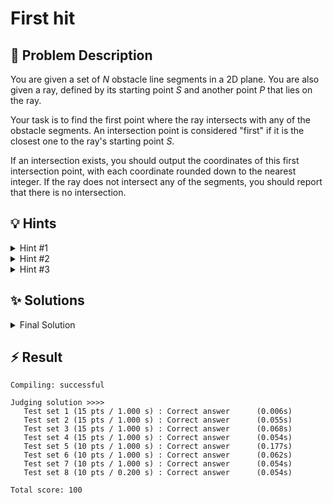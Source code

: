# First hit

## 📝 Problem Description

You are given a set of $N$ obstacle line segments in a 2D plane. You are also given a ray, defined by its starting point $S$ and another point $P$ that lies on the ray.

Your task is to find the first point where the ray intersects with any of the obstacle segments. An intersection point is considered "first" if it is the closest one to the ray's starting point $S$.

If an intersection exists, you should output the coordinates of this first intersection point, with each coordinate rounded down to the nearest integer. If the ray does not intersect any of the segments, you should report that there is no intersection.

## 💡 Hints

<details>
<summary>Hint #1</summary>
The fundamental operation in this problem is determining if and where a ray intersects a line segment. A straightforward approach would be to iterate through all the obstacle segments, calculate the intersection point for each, and then identify which of these intersection points is closest to the ray's origin.
</details>
<details>
<summary>Hint #2</summary>
The coordinate values can be extremely large. Standard floating-point data types like `double` may not have enough precision to represent these values and the results of intermediate calculations accurately. This can lead to incorrect intersection results. Consider using a computational geometry library that supports exact arithmetic to avoid these precision issues.
</details>
<details>
<summary>Hint #3</summary>
The brute-force approach of checking every segment has a time complexity of $O(N)$. Given the constraints, this is likely efficient enough. To improve the practical running time, consider this: once you find an intersection, you are only interested in other intersections that are even closer. You can maintain the "closest hit found so far" and shorten your ray for subsequent checks. Shuffling the input segments randomly can increase the probability of finding a close intersection early, potentially speeding up the average-case performance.
</details>

## ✨ Solutions

<details>
<summary>Final Solution</summary>
This problem requires finding the closest intersection point between a ray and a set of line segments. The main challenges are the large coordinate values, which can cause precision errors with standard floating-point arithmetic, and handling the geometric calculations correctly.

### Approach

The solution uses the **CGAL (Computational Geometry Algorithms Library)**, which is specifically designed for robust geometric computations. By using an exact kernel, we can avoid precision issues entirely.

The overall strategy is as follows:
1.  **Initialization:** Read the ray and all obstacle segments. The core of the algorithm is to iterate through each segment and keep track of the closest intersection point found so far.
2.  **Iterative Search:**
    *   We start with the original, infinite ray.
    *   We iterate through the obstacle segments. The first time we find an intersection, we store that point. This point now becomes the endpoint of our "search segment", which starts at the ray's origin. We are no longer interested in any intersection that is further away.
    *   For all subsequent obstacle segments, we check for an intersection with our current (and progressively shorter) search segment.
    *   If a new, closer intersection is found, we update the endpoint of our search segment to this new point.
3.  **Randomization for Performance:** Before iterating, we shuffle the list of obstacle segments randomly. While the worst-case complexity remains $O(N)$, this is a powerful heuristic. If a segment close to the ray's origin is processed early, our search segment shrinks quickly. Subsequent intersection tests against this shorter segment are often faster (e.g., their bounding boxes may not overlap), leading to better average-case performance.

### Implementation Details

*   **Kernel:** We use `CGAL::Exact_predicates_exact_constructions_kernel` (or `EPECK`). This kernel uses number types that can represent rational numbers with arbitrary precision, guaranteeing that all geometric predicates (like `do_intersect`) and constructions (like `intersection`) are exact.
*   **Intersection Handling:** The `CGAL::intersection()` function can return different types. It might be a `Point` (for a simple intersection) or a `Segment` (if the ray and an obstacle are collinear and overlap). Our code must handle both cases correctly. If the intersection is an overlapping segment, we must identify which of its endpoints is closer to the ray's origin.
*   **Distance Comparison:** To find the closest point, we compare distances. Comparing squared distances (`CGAL::squared_distance`) is more efficient as it avoids computing square roots, and it's sufficient for determining which point is closer.
*   **Output:** The problem requires flooring the final coordinates. The provided `floor_to_double` function correctly converts CGAL's exact number type (`K::FT`) to a `double` and then applies the floor operation, carefully handling potential floating-point inaccuracies near integer boundaries.

This approach is both robust due to the use of an exact geometry kernel and efficient enough to pass within the time limits.

```cpp
///1
#include<iostream>
#include<type_traits>
#include<limits>
#include<algorithm>

#include<CGAL/Exact_predicates_exact_constructions_kernel.h>

using K = CGAL::Exact_predicates_exact_constructions_kernel;
using Point = K::Point_2;
using Segment = K::Segment_2;
using Ray = K::Ray_2;

double floor_to_double(const K::FT& x) {
  double a = std::floor(CGAL::to_double(x));
  while (a > x) a -= 1;
  while (a+1 <= x) a += 1;
  return a;
}

int main() {
  std::ios_base::sync_with_stdio(false);
  
  while(true) {
    // ===== READ INPUT =====
    int n; std::cin >> n;
    if(!n) break;
    
    long x, y, a, b; std::cin >> x >> y >> a >> b;
    Point o(x, y), d(a, b);
    Ray ray(o, d);
    
    std::vector<Segment> segments(n);
    for(int i = 0; i < n; ++i) {
      long r, s, t, u; std::cin >> r >> s >> t >> u;
      segments[i] = Segment(Point(r, s), Point(t, u));
    }
    std::random_shuffle(segments.begin(), segments.end());
    
    // ===== FIND FIRST HIT =====
    bool found = false;
    Segment curr_segment;
    
    for(const Segment& segment : segments) {
      if(!found) {
        if(CGAL::do_intersect(ray, segment)) {
          std::result_of<K::Intersect_2(Ray, Segment)>::type its = CGAL::intersection(ray, segment);
          found = true;
          
          if(const Point* its_p = boost::get<Point>(&*its)) {
            curr_segment = Segment(ray.source(), *its_p);
          } else if (const Segment* its_s = boost::get<Segment>(&*its)) {
            Point source = its_s->source();
            Point target = its_s->target();
            
            curr_segment = Segment(ray.source(),
                                   CGAL::squared_distance(o, source) < CGAL::squared_distance(o, target) ? source : target);
          } else {
            throw std::runtime_error("Undefined intersection");
          }
        }
      } else {
        if(CGAL::do_intersect(curr_segment, segment)) {
          std::result_of<K::Intersect_2(Segment, Segment)>::type its = CGAL::intersection(curr_segment, segment);
          
          if(const Point* its_p = boost::get<Point>(&*its)) {
            curr_segment = Segment(curr_segment.source(), *its_p);
          } else if (const Segment* its_s = boost::get<Segment>(&*its)) {
            Point source = its_s->source();
            Point target = its_s->target();
            
            curr_segment = Segment(o,
                                   CGAL::squared_distance(o, source) < CGAL::squared_distance(o, target) ? source : target);
          } else {
            throw std::runtime_error("Undefined intersection");
          }
        }
      }
    }
    
    // ===== OUTPUT =====
    if(found) {
      std::cout << std::setprecision(0) << std::fixed;
      std::cout << floor_to_double(curr_segment.target().x()) << " " << floor_to_double(curr_segment.target().y()) << std::endl;
    } else {
      std::cout << "no" << std::endl;
    }
  }
}
```
</details>

## ⚡ Result

```plaintext
Compiling: successful

Judging solution >>>>
   Test set 1 (15 pts / 1.000 s) : Correct answer      (0.006s)
   Test set 2 (15 pts / 1.000 s) : Correct answer      (0.055s)
   Test set 3 (15 pts / 1.000 s) : Correct answer      (0.068s)
   Test set 4 (15 pts / 1.000 s) : Correct answer      (0.054s)
   Test set 5 (10 pts / 1.000 s) : Correct answer      (0.177s)
   Test set 6 (10 pts / 1.000 s) : Correct answer      (0.062s)
   Test set 7 (10 pts / 1.000 s) : Correct answer      (0.054s)
   Test set 8 (10 pts / 0.200 s) : Correct answer      (0.054s)

Total score: 100
```